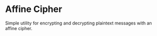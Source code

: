 # Affine Cipher

Simple utility for encrypting and decrypting plaintext messages with an affine cipher.
